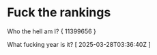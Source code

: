 # Fuck the rankings

Who the hell am I?
{ 11399656 }

What fucking year is it?
[ 2025-03-28T03:36:40Z ]
